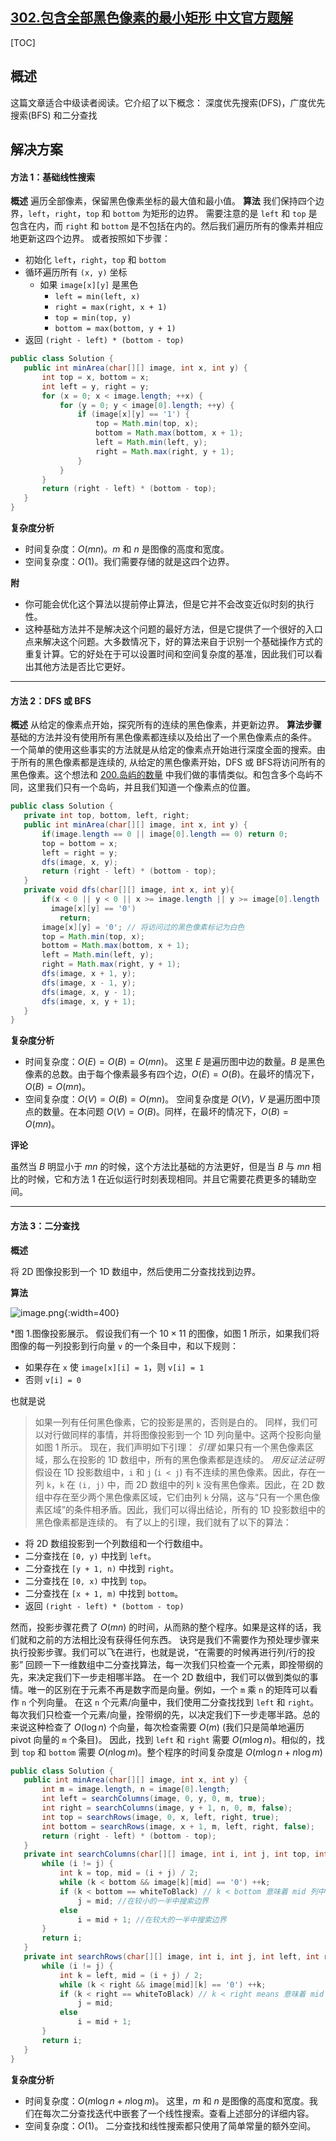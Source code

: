 ## [302.包含全部黑色像素的最小矩形 中文官方题解](https://leetcode.cn/problems/smallest-rectangle-enclosing-black-pixels/solutions/100000/bao-han-quan-bu-hei-se-xiang-su-de-zui-x-z215)
[TOC]

## 概述

 这篇文章适合中级读者阅读。它介绍了以下概念： 深度优先搜索(DFS)，广度优先搜索(BFS) 和二分查找

## 解决方案

#### 方法 1：基础线性搜索

 **概述**
 遍历全部像素，保留黑色像素坐标的最大值和最小值。
 **算法**
 我们保持四个边界，`left`，`right`，`top` 和 `bottom` 为矩形的边界。 需要注意的是 `left` 和 `top` 是包含在内，而 `right` 和 `bottom` 是不包括在内的。然后我们遍历所有的像素并相应地更新这四个边界。
 或者按照如下步骤：

* 初始化 `left`，`right`，`top` 和 `bottom` 
* 循环遍历所有 `(x, y)` 坐标
  * 如果 `image[x][y]` 是黑色
    * `left = min(left, x)`
    * `right = max(right, x + 1)`
    * `top = min(top, y)`
    * `bottom = max(bottom, y + 1)`
* 返回 `(right - left) * (bottom - top)`

 ```Java [slu1]
 public class Solution {
    public int minArea(char[][] image, int x, int y) {
        int top = x, bottom = x;
        int left = y, right = y;
        for (x = 0; x < image.length; ++x) {
            for (y = 0; y < image[0].length; ++y) {
                if (image[x][y] == '1') {
                    top = Math.min(top, x);
                    bottom = Math.max(bottom, x + 1);
                    left = Math.min(left, y);
                    right = Math.max(right, y + 1);
                }
            }
        }
        return (right - left) * (bottom - top);
    }
}
 ```

 **复杂度分析**

 * 时间复杂度：$O(mn)$。$m$ 和 $n$ 是图像的高度和宽度。
 * 空间复杂度：$O(1)$。我们需要存储的就是这四个边界。

**附**

* 你可能会优化这个算法以提前停止算法，但是它并不会改变近似时刻的执行性。
* 这种基础方法并不是解决这个问题的最好方法，但是它提供了一个很好的入口点来解决这个问题。大多数情况下，好的算法来自于识别一个基础操作方式的重复计算。它的好处在于可以设置时间和空间复杂度的基准，因此我们可以看出其他方法是否比它更好。

---

 #### 方法 2：DFS 或 BFS

 **概述**
 从给定的像素点开始，探究所有的连续的黑色像素，并更新边界。
 **算法步骤**
 基础的方法并没有使用所有黑色像素都连续以及给出了一个黑色像素点的条件。
 一个简单的使用这些事实的方法就是从给定的像素点开始进行深度全面的搜索。由于所有的黑色像素都是连续的, 从给定的黑色像素开始，DFS 或 BFS将访问所有的黑色像素。这个想法和 [200.岛屿的数量](https://leetcode.cn/problems/number-of-islands/) 中我们做的事情类似。和包含多个岛屿不同，这里我们只有一个岛屿，并且我们知道一个像素点的位置。

 ```Java [slu2]
 public class Solution {
    private int top, bottom, left, right;
    public int minArea(char[][] image, int x, int y) {
        if(image.length == 0 || image[0].length == 0) return 0;
        top = bottom = x;
        left = right = y;
        dfs(image, x, y);
        return (right - left) * (bottom - top);
    }
    private void dfs(char[][] image, int x, int y){
        if(x < 0 || y < 0 || x >= image.length || y >= image[0].length ||
          image[x][y] == '0')
            return;
        image[x][y] = '0'; // 将访问过的黑色像素标记为白色
        top = Math.min(top, x);
        bottom = Math.max(bottom, x + 1);
        left = Math.min(left, y);
        right = Math.max(right, y + 1);
        dfs(image, x + 1, y);
        dfs(image, x - 1, y);
        dfs(image, x, y - 1);
        dfs(image, x, y + 1);
    }
}
 ```

 **复杂度分析**

 * 时间复杂度：$O(E) = O(B) = O(mn)$。
 这里 $E$ 是遍历图中边的数量。$B$ 是黑色像素的总数。由于每个像素最多有四个边，$O(E) = O(B)$。在最坏的情况下，$O(B) = O(mn)$。
 * 空间复杂度：$O(V) = O(B) = O(mn)$。
 空间复杂度是 $O(V)$，$V$ 是遍历图中顶点的数量。在本问题 $O(V) = O(B)$。同样，在最坏的情况下，$O(B) = O(mn)$。

 **评论**

 虽然当 $B$ 明显小于 $mn$ 的时候，这个方法比基础的方法更好，但是当 $B$ 与 $mn$ 相比的时候，它和方法 1 在近似运行时刻表现相同。并且它需要花费更多的辅助空间。

---

 #### 方法 3：二分查找

 **概述**

 将 2D 图像投影到一个 1D 数组中，然后使用二分查找找到边界。

 **算法**

 ![image.png](https://pic.leetcode.cn/1692173156-hXmYyE-image.png){:width=400}

 *图 1.图像投影展示。
 假设我们有一个 $10 \times 11$ 的图像，如图 1 所示，如果我们将图像的每一列投影到行向量 `v` 的一个条目中，和以下规则：

 * 如果存在 `x` 使 `image[x][i] = 1`，则 `v[i] = 1`
 * 否则 `v[i] = 0`

 也就是说
 > 如果一列有任何黑色像素，它的投影是黑的，否则是白的。
 >  同样，我们可以对行做同样的事情，并将图像投影到一个 1D 列向量中。这两个投影向量如图 1 所示。
 >  现在，我们声明如下引理：
 >  *引理* 
 > 如果只有一个黑色像素区域，那么在投影的 1D 数组中，所有的黑色像素都是连续的。
 >  *用反证法证明* 
 > 假设在 1D 投影数组中，`i` 和 `j` (`i < j`) 有不连续的黑色像素。因此，存在一列 `k`，`k` 在 `(i, j)` 中，而 2D 数组中的列 `k` 没有黑色像素。因此，在 2D 数组中存在至少两个黑色像素区域，它们由列 `k` 分隔，这与“只有一个黑色像素区域”的条件相矛盾。因此，我们可以得出结论，所有的 1D 投影数组中的黑色像素都是连续的。
 >  有了以上的引理，我们就有了以下的算法：

 * 将 2D 数组投影到一个列数组和一个行数组中。
 * 二分查找在 `[0, y)` 中找到 `left`。
 * 二分查找在 `[y + 1, n)` 中找到 `right`。
 * 二分查找在 `[0, x)` 中找到 `top`。
 * 二分查找在 `[x + 1, m)` 中找到 `bottom`。
 * 返回 `(right - left) * (bottom - top)`

 然而，投影步骤花费了 $O(mn)$ 的时间，从而熟的整个程序。如果是这样的话，我们就和之前的方法相比没有获得任何东西。
 诀窍是我们不需要作为预处理步骤来执行投影步骤。我们可以飞在进行，也就是说，“在需要的时候再进行列/行的投影”
 回顾一下一维数组中二分查找算法，每一次我们只检查一个元素，即拴带纲的先，来决定我们下一步走相哪半路。
 在一个 2D 数组中，我们可以做到类似的事情。唯一的区别在于元素不再是数字而是向量。例如，一个 `m` 乘 `n` 的矩阵可以看作 `n` 个列向量。
 在这 `n` 个元素/向量中，我们使用二分查找找到 `left` 和 `right`。每次我们只检查一个元素/向量，拴带纲的先，以决定我们下一步走哪半路。总的来说这种检查了 $O(\log n)$ 个向量，每次检查需要 $O(m)$ (我们只是简单地遍历 pivot 向量的 `m` 个条目)。
 因此，找到 `left` 和 `right` 需要 $O(m \log n)$。相似的，找到 `top` 和 `bottom` 需要 $O(n \log m)$。整个程序的时间复杂度是 $O(m \log n + n \log m)$

 ```Java [slu3]
 public class Solution {
    public int minArea(char[][] image, int x, int y) {
        int m = image.length, n = image[0].length;
        int left = searchColumns(image, 0, y, 0, m, true);
        int right = searchColumns(image, y + 1, n, 0, m, false);
        int top = searchRows(image, 0, x, left, right, true);
        int bottom = searchRows(image, x + 1, m, left, right, false);
        return (right - left) * (bottom - top);
    }
    private int searchColumns(char[][] image, int i, int j, int top, int bottom, boolean whiteToBlack) {
        while (i != j) {
            int k = top, mid = (i + j) / 2;
            while (k < bottom && image[k][mid] == '0') ++k;
            if (k < bottom == whiteToBlack) // k < bottom 意味着 mid 列中有黑色像素
                j = mid; //在较小的一半中搜索边界
            else
                i = mid + 1; //在较大的一半中搜索边界
        }
        return i;
    }
    private int searchRows(char[][] image, int i, int j, int left, int right, boolean whiteToBlack) {
        while (i != j) {
            int k = left, mid = (i + j) / 2;
            while (k < right && image[mid][k] == '0') ++k;
            if (k < right == whiteToBlack) // k < right means 意味着 mid 行中有黑色像素
                j = mid;
            else
                i = mid + 1;
        }
        return i;
    }
}
 ```

 **复杂度分析**

 * 时间复杂度：$O(m \log n + n \log m)$。
 这里，$m$ 和 $n$ 是图像的高度和宽度。我们在每次二分查找迭代中嵌套了一个线性搜索。查看上述部分的详细内容。
 * 空间复杂度：$O(1)$。
 二分查找和线性搜索都只使用了简单常量的额外空间。